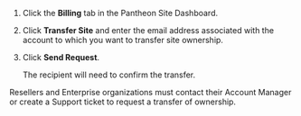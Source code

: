 1. Click the **Billing** tab in the Pantheon Site Dashboard.

1. Click **Transfer Site** and enter the email address associated with the account to which you want to transfer site ownership.

1. Click **Send Request**. 

    The recipient will need to confirm the transfer.

Resellers and Enterprise organizations must contact their Account Manager or create a Support ticket to request a transfer of ownership.
